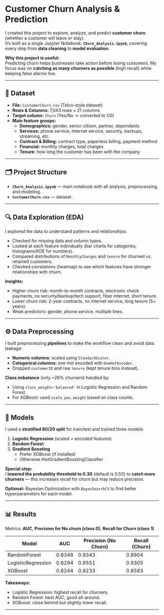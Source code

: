 # Customer Churn Analysis & Prediction

I created this project to explore, analyze, and predict **customer churn** (whether a customer will leave or stay).  
It’s built as a single Jupyter Notebook: **`Churn_Analysis.ipynb`**, covering every step from **data cleaning** to **model evaluation**.

**Why this project is useful:**  
Predicting churn helps businesses take action before losing customers. My focus was on **catching as many churners as possible** (high recall) while keeping false alarms low.

---

## 📂 Dataset

- **File:** `CustomerChurn.csv` (Telco-style dataset)
- **Rows & Columns:** 7,043 rows × 21 columns
- **Target column:** `Churn` (Yes/No → converted to 1/0)
- **Main feature groups:**
  - **Demographics:** gender, senior citizen, partner, dependents
  - **Services:** phone service, internet service, security, backups, streaming, etc.
  - **Contract & Billing:** contract type, paperless billing, payment method
  - **Financial:** monthly charges, total charges
  - **Tenure:** how long the customer has been with the company

---

## 🗂 Project Structure

- **`Churn_Analysis.ipynb`** — main notebook with all analysis, preprocessing, and modeling.
- **`CustomerChurn.csv`** — dataset.

---

## 🔍 Data Exploration (EDA)

I explored the data to understand patterns and relationships:

- Checked for missing data and column types.
- Looked at each feature individually (bar charts for categories, histograms/KDE for numbers).
- Compared distributions of `MonthlyCharges` and `tenure` for churned vs. retained customers.
- Checked correlations (heatmap) to see which features have stronger relationships with churn.

**Insights:**
- Higher churn risk: month-to-month contracts, electronic check payments, no security/backup/tech support, fiber internet, short tenure.
- Lower churn risk: 2-year contracts, no internet service, long tenure (5+ years).
- Weak predictors: gender, phone service, multiple lines.

---

## ⚙️ Data Preprocessing

I built preprocessing **pipelines** to make the workflow clean and avoid data leakage:

- **Numeric columns**: scaled using `StandardScaler`.
- **Categorical columns**: one-hot encoded with `OneHotEncoder`.
- Dropped `customerID` and raw `tenure` (kept tenure bins instead).

**Class imbalance** (only ~26% churners) handled by:
- Using `class_weight='balanced'` in Logistic Regression and Random Forest.
- For XGBoost: used `scale_pos_weight` based on class counts.

---

## 🤖 Models

I used a **stratified 80/20 split** for train/test and trained three models:

1. **Logistic Regression** (scaled + encoded features)
2. **Random Forest**
3. **Gradient Boosting**  
   - Prefer XGBoost (if installed)  
   - Otherwise HistGradientBoostingClassifier

**Special step:**  
I **lowered the probability threshold to 0.30** (default is 0.50) to **catch more churners** — this increases recall for churn but may reduce precision.

**Optional:** Bayesian Optimization with `BayesSearchCV` to find better hyperparameters for each model.

---

## 📊 Results

Metrics: **AUC**, **Precision for No churn (class 0)**, **Recall for Churn (class 1)**

| Model              | AUC   | Precision (No Churn) | Recall (Churn) |
|--------------------|-------|----------------------|----------------|
| RandomForest       | 0.8348| 0.9343               | 0.8904         |
| LogisticRegression | 0.8294| 0.9551               | 0.9305         |
| XGBoost            | 0.8244| 0.9233               | 0.8583         |

**Takeaways:**
- Logistic Regression: highest recall for churners.
- Random Forest: best AUC, good all-around.
- XGBoost: close behind but slightly lower recall.

---
